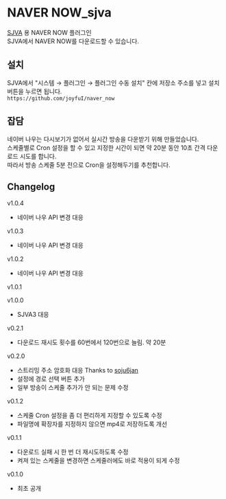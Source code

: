 # NAVER NOW_sjva

[SJVA](https://sjva.me/) 용 NAVER NOW 플러그인  
SJVA에서 NAVER NOW를 다운로드할 수 있습니다.

## 설치

SJVA에서 "시스템 → 플러그인 → 플러그인 수동 설치" 칸에 저장소 주소를 넣고 설치 버튼을 누르면 됩니다.  
`https://github.com/joyfuI/naver_now`

## 잡담

네이버 나우는 다시보기가 없어서 실시간 방송을 다운받기 위해 만들었습니다.  
스케줄별로 Cron 설정을 할 수 있고 지정한 시간이 되면 약 20분 동안 10초 간격 다운로드 시도를 합니다.  
따라서 방송 스케줄 5분 전으로 Cron을 설정해두기를 추천합니다.

## Changelog

v1.0.4

- 네이버 나우 API 변경 대응

v1.0.3

- 네이버 나우 API 변경 대응

v1.0.2

- 네이버 나우 API 변경 대응

v1.0.1

v1.0.0

- SJVA3 대응

v0.2.1

- 다운로드 재시도 횟수를 60번에서 120번으로 늘림. 약 20분

v0.2.0

- 스트리밍 주소 암호화 대응
  Thanks to [soju6jan](https://github.com/soju6jan)
- 설정에 경로 선택 버튼 추가
- 일부 방송이 스케줄 추가가 안 되는 문제 수정

v0.1.2

- 스케줄 Cron 설정을 좀 더 편리하게 지정할 수 있도록 수정
- 파일명에 확장자를 지정하지 않으면 mp4로 저장하도록 개선

v0.1.1

- 다운로드 실패 시 한 번 더 재시도하도록 수정
- 켜져 있는 스케줄을 변경하면 스케줄러에도 바로 적용이 되게 수정

v0.1.0

- 최초 공개
